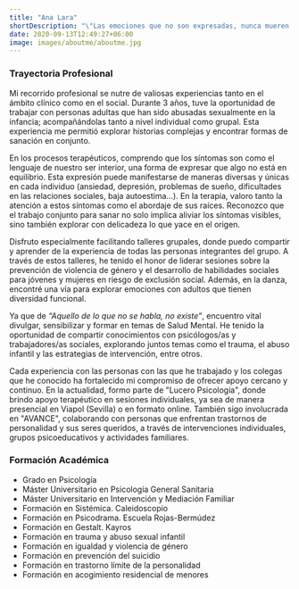 ```yaml
---
title: "Ana Lara"
shortDescription: "\"Las emociones que no son expresadas, nunca mueren. Son enterradas vivas y salen más tarde de peores formas\""
date: 2020-09-13T12:49:27+06:00
image: images/aboutme/aboutme.jpg
---
```




### Trayectoria Profesional

Mi recorrido profesional se nutre de valiosas experiencias tanto en el ámbito clínico como en el social. Durante 3 años, tuve la oportunidad de trabajar con personas adultas que han sido abusadas sexualmente en la infancia; acompañándolas tanto a nivel individual como grupal. Esta experiencia me permitió explorar historias complejas y encontrar formas de sanación en conjunto.

En los procesos terapéuticos, comprendo que los síntomas son como el lenguaje de nuestro ser interior, una forma de expresar que algo no está en equilibrio. Esta expresión puede manifestarse de maneras diversas y únicas en cada individuo (ansiedad, depresión, problemas de sueño, dificultades en las relaciones sociales, baja autoestima…). En la terapia, valoro tanto la atención a estos síntomas como el abordaje de sus raíces. Reconozco que el trabajo conjunto para sanar no solo implica aliviar los síntomas visibles, sino también explorar con delicadeza lo que yace en el origen.

Disfruto especialmente facilitando talleres grupales, donde puedo compartir y aprender de la experiencia de todas las personas integrantes del grupo. A través de estos talleres, he tenido el honor de liderar sesiones sobre la prevención de violencia de género y el desarrollo de habilidades sociales para jóvenes y mujeres en riesgo de exclusión social. Además, en la danza, encontré una vía para explorar emociones con adultos que tienen diversidad funcional.

Ya que de *“Aquello de lo que no se habla, no existe”*, encuentro vital divulgar, sensibilizar y formar en temas de Salud Mental. He tenido la oportunidad de compartir conocimientos con psicólogos/as y trabajadores/as sociales, explorando juntos temas como el trauma, el abuso infantil y las estrategias de intervención, entre otros.

Cada experiencia con las personas con las que he trabajado y los colegas que he conocido ha fortalecido mi compromiso de ofrecer apoyo cercano y continuo. En la actualidad, formo parte de "Lucero Psicología", donde brindo apoyo terapéutico en sesiones individuales, ya sea de manera presencial en Viapol (Sevilla) o en formato online. También sigo involucrada en "AVANCE", colaborando con personas que enfrentan trastornos de personalidad y sus seres queridos, a través de intervenciones individuales, grupos psicoeducativos y actividades familiares.

### Formación Académica

- Grado en Psicología
- Máster Universitario en Psicología General Sanitaria
- Máster Universitario en Intervención y Mediación Familiar
- Formación en Sistémica. Caleidoscopio
- Formación en Psicodrama. Escuela Rojas-Bermúdez
- Formación en Gestalt. Kayros
- Formación en trauma y abuso sexual infantil
- Formación en igualdad y violencia de género
- Formación en prevención del suicidio
- Formación en trastorno límite de la personalidad
- Formación en acogimiento residencial de menores
